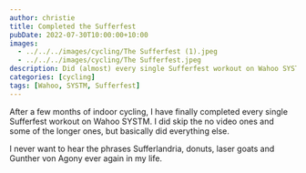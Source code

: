 ```yaml
---
author: christie
title: Completed the Sufferfest
pubDate: 2022-07-30T10:00:00+10:00
images:
  - ../../../images/cycling/The Sufferfest (1).jpeg
  - ../../../images/cycling/The Sufferfest.jpeg
description: Did (almost) every single Sufferfest workout on Wahoo SYSTM
categories: [cycling]
tags: [Wahoo, SYSTM, Sufferfest]
---
```


After a few months of indoor cycling, I have finally completed every single Sufferfest workout on Wahoo SYSTM. I did skip the no video ones and some of the longer ones, but basically did everything else.

I never want to hear the phrases Sufferlandria, donuts, laser goats and Gunther von Agony ever again in my life.
